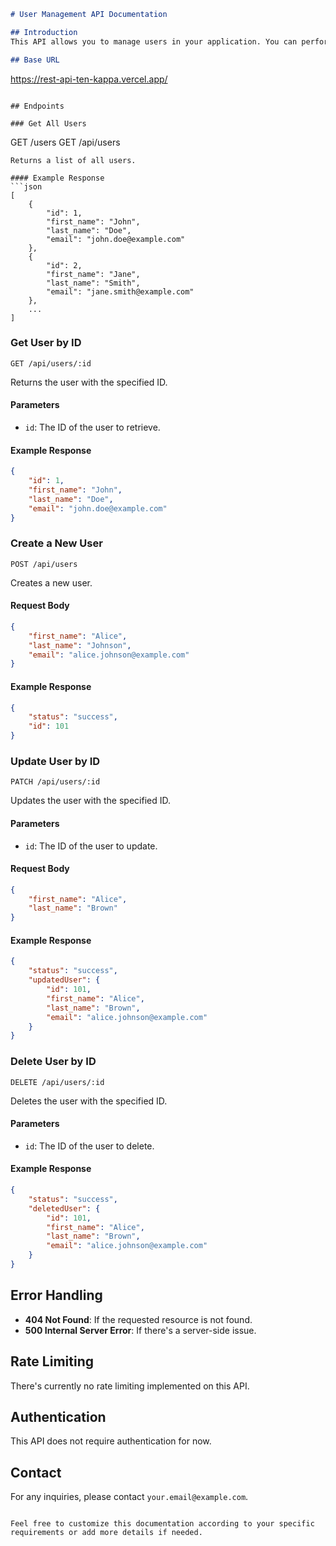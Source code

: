 
```markdown
# User Management API Documentation

## Introduction
This API allows you to manage users in your application. You can perform CRUD operations (Create, Read, Update, Delete) on user data stored in a JSON file.

## Base URL
```
https://rest-api-ten-kappa.vercel.app/
```

## Endpoints

### Get All Users
```
GET /users
GET /api/users
```
Returns a list of all users.

#### Example Response
```json
[
    {
        "id": 1,
        "first_name": "John",
        "last_name": "Doe",
        "email": "john.doe@example.com"
    },
    {
        "id": 2,
        "first_name": "Jane",
        "last_name": "Smith",
        "email": "jane.smith@example.com"
    },
    ...
]
```

### Get User by ID
```
GET /api/users/:id
```
Returns the user with the specified ID.

#### Parameters
- `id`: The ID of the user to retrieve.

#### Example Response
```json
{
    "id": 1,
    "first_name": "John",
    "last_name": "Doe",
    "email": "john.doe@example.com"
}
```

### Create a New User
```
POST /api/users
```
Creates a new user.

#### Request Body
```json
{
    "first_name": "Alice",
    "last_name": "Johnson",
    "email": "alice.johnson@example.com"
}
```

#### Example Response
```json
{
    "status": "success",
    "id": 101
}
```

### Update User by ID
```
PATCH /api/users/:id
```
Updates the user with the specified ID.

#### Parameters
- `id`: The ID of the user to update.

#### Request Body
```json
{
    "first_name": "Alice",
    "last_name": "Brown"
}
```

#### Example Response
```json
{
    "status": "success",
    "updatedUser": {
        "id": 101,
        "first_name": "Alice",
        "last_name": "Brown",
        "email": "alice.johnson@example.com"
    }
}
```

### Delete User by ID
```
DELETE /api/users/:id
```
Deletes the user with the specified ID.

#### Parameters
- `id`: The ID of the user to delete.

#### Example Response
```json
{
    "status": "success",
    "deletedUser": {
        "id": 101,
        "first_name": "Alice",
        "last_name": "Brown",
        "email": "alice.johnson@example.com"
    }
}
```

## Error Handling
- **404 Not Found**: If the requested resource is not found.
- **500 Internal Server Error**: If there's a server-side issue.

## Rate Limiting
There's currently no rate limiting implemented on this API.

## Authentication
This API does not require authentication for now.

## Contact
For any inquiries, please contact `your.email@example.com`.
```

Feel free to customize this documentation according to your specific requirements or add more details if needed.
